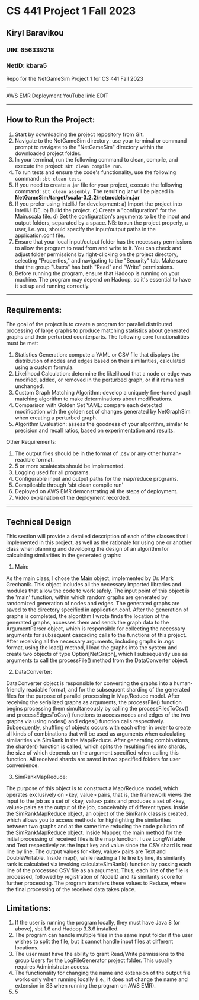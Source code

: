 # CS 441 Project 1 Fall 2023
## Kiryl Baravikou
### UIN: 656339218
### NetID: kbara5

Repo for the NetGameSim Project 1 for CS 441 Fall 2023

---

AWS EMR Deployment YouTube link: EDIT

---

## How to Run the Project:
1) Start by downloading the project repository from Git.
2) Navigate to the NetGameSim directory: use your terminal or command prompt to navigate to the "NetGameSim" directory within the downloaded project folder.
3) In your terminal, run the following command to clean, compile, and execute the project: `sbt clean compile run`.
4) To run tests and ensure the code's functionality, use the following command: `sbt clean test`.
5) If you need to create a .jar file for your project, execute the following command: `sbt clean assembly`. The resulting jar will be placed in __NetGameSim/target/scala-3.2.2/netmodelsim.jar__
6) If you prefer using IntelliJ for development: a) Import the project into IntelliJ IDE. b) Build the project. c) Create a "configuration" for the Main.scala file. d) Set the configuration's arguments to be the input and output folders, separated by a space. NB: to run the project properly, a user, i.e. you, should specify the input/output paths in the application.conf file.
8) Ensure that your local input/output folder has the necessary permissions to allow the program to read from and write to it. You can check and adjust folder permissions by right-clicking on the project directory, selecting "Properties," and navigating to the "Security" tab. Make sure that the group "Users" has both "Read" and "Write" permissions.
9) Before running the program, ensure that Hadoop is running on your machine. The program may depend on Hadoop, so it's essential to have it set up and running correctly.
---

## Requirements:

The goal of the project is to create a program for parallel distributed processing of large graphs to produce matching statistics about generated graphs and their perturbed counterparts. The following core functionalities must be met:

1. Statistics Generation: compute a YAML or CSV file that displays the distribution of nodes and edges based on their similarities, calculated using a custom formula.
2. Likelihood Calculation: determine the likelihood that a node or edge was modified, added, or removed in the perturbed graph, or if it remained unchanged. 
3. Custom Graph Matching Algorithm: develop a uniquely fine-tuned graph matching algorithm to make determinations about modifications.
4. Comparison with Golden Set YAML: compare each detected modification with the golden set of changes generated by NetGraphSim when creating a perturbed graph.
5. Algorithm Evaluation: assess the goodness of your algorithm, similar to precision and recall ratios, based on experimentation and results.

Other Requirements:
1) The output files should be in the format of .csv or any other human-readible format.
2) 5 or more scalatests should be implemented.
3) Logging used for all programs.
4) Configurable input and output paths for the map/reduce programs.
5) Compileable through 'sbt clean compile run'
7) Deployed on AWS EMR demonstrating all the steps of deployment.
8) Video explanation of the deployment recorded.

---

## Technical Design

This section will provide a detailed description of each of the classes that I implemented in this project, as well as the rationale for using one or another class when planning and developing the design of an algorithm for calculating similarities in the generated graphs:

1. Main: 

As the main class, I chose the Main object, implemented by Dr. Mark Grechanik. This object includes all the necessary imported libraries and modules that allow the code to work safely. The input point of this object is the 'main' function, within which random graphs are generated by randomized generation of nodes and edges. The generated graphs are saved to the directory specified in application.conf. After the generation of graphs is completed, the algorithm I wrote finds the location of the generated graphs, accesses them and sends the graph data to the ArgumentParser object, which is responsible for collecting the necessary arguments for subsequent cascading calls to the functions of this project. After receiving all the necessary arguments, including graphs in .ngs format, using the load() method, I load the graphs into the system and create two objects of type Option[NetGraph], which I subsequently use as arguments to call the processFile() method from the DataConverter object.


2. DataConverter:

DataConverter object is responsible for converting the graphs into a human-friendly readable format, and for the subsequent sharding of the generated files for the purpose of parallel processing in Map/Reduce model. After receiving the serialized graphs as arguments, the processFile() function begins processing them simultaneously by calling the processFilesToCsv() and processEdgesToCsv() functions to access nodes and edges of the two graphs via using nodes() and edges() function calls respectively. Subsequently, shuffling of objects occurs with each other in order to create all kinds of combinations that will be used as arguments when calculating similarities via SimRank in the Map/Reduce. After generating combinations, the sharder() function is called, which splits the resulting files into shards, the size of which depends on the argument specified when calling this function. All received shards are saved in two specified folders for user convenience.


3. SimRankMapReduce: 

The purpose of this object is to construct a Map/Reduce model, which operates exclusively on <key, value> pairs, that is, the framework views the input to the job as a set of <key, value> pairs and produces a set of <key, value> pairs as the output of the job, conceivably of different types. Inside the SimRankMapReduce object, an object of the SimRank class is created, which allows you to access methods for highlighting the similarities between two graphs and at the same time reducing the code pollution of the SimRankMapReduce object. Inside Mapper, the main method for the initial processing of received files is the map function. I use LongWritable and Text respectively as the input key and value since the CSV shard is read line by line. The output values for <key, value> pairs are Text and DoubleWritable. Inside map(), while reading a file line by line, its similarity rank is calculated via invoking calculateSimRank() function by passing each line of the processed CSV file as an argument. Thus, each line of the file is processed, followed by registration of NodeID and its similarity score for further processing. The program transfers these values to Reduce, where the final processing of the received data takes place.


## Limitations:
1) If the user is running the program locally, they must have Java 8 (or above), sbt 1.6 and Hadoop 3.3.6 installed.
2) The program can handle multiple files in the same input folder if the user wishes to split the file, but it cannot handle input files at different locations. 
3) The user must have the ability to grant Read/Write permissions to the group Users for the LogFileGenerator project folder. This usually requires Administrator access.
4) The functionality for changing the name and extension of the output file works only when running locally (i.e., it does not change the name and extension in S3 when running the program on AWS EMR).
5) 5


